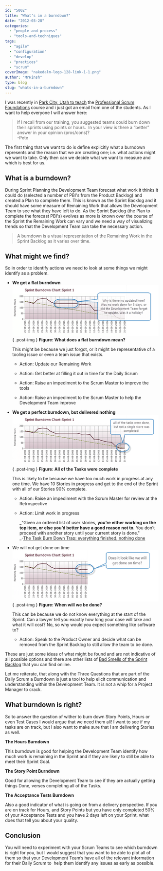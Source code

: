 ```yaml
---
id: "5002"
title: "What's in a burndown?"
date: "2012-03-28"
categories: 
  - "people-and-process"
  - "tools-and-techniques"
tags: 
  - "agile"
  - "configuration"
  - "develop"
  - "practices"
  - "scrum"
coverImage: "nakedalm-logo-128-link-1-1.png"
author: "MrHinsh"
type: blog
slug: "whats-in-a-burndown"
---
```


I was recently in [Park City, Utah to teach](http://blog.hinshelwood.com/professional-scrum-foundations-in-salt-lake-city-utah/) the [Professional Scrum Foundations](http://blog.hinshelwood.com/training/) course and i just got an email from one of the students. As I want to help everyone I will answer here:

> If I recall from our training, you suggested teams could burn down their sprints using points or hours.  In your view is there a “better” answer in your opinion (pros/cons)?  
> \-Pete

The first thing that we want to do is define explicitly what a burndown represents and the reason that we are creating one; i.e. what actions might we want to take. Only then can we decide what we want to measure and which is best for us.

## What is a burndown?

During Sprint Planning the Development Team forecast what work it thinks it could do (selected a number of PBI's from the Product Backlog) and created a Plan to complete them. This is known as the Sprint Backlog and it should have some measure of Remaining Work that allows the Development Team to see what they have left to do. As the Sprint Backlog (the Plan to complete the forecast PBI's) evolves as more is known over the course of the Sprint the Remaining Work can vary and we need a way of visualizing trends so that the Development Team can take the necessary action.

> A burndown is a visual representation of the Remaining Work in the Sprint Backlog as it varies over time.

## What might we find?

So in order to identify actions we need to look at some things we might identify as a problem.

- **We get a flat burndown**  
    [![SNAGHTMLc5b675a](images/SNAGHTMLc5b675a_thumb-2-2.png "SNAGHTMLc5b675a")](http://blog.hinshelwood.com/files/2012/03/SNAGHTMLc5b675a.png)  
{ .post-img }
    **Figure: What does a flat burndown mean?**
    
    This might be because we just forgot, or it might be representative of a tooling issue or even a team issue that exists.
    
    - Action: Update our Remaining Work
        
    - Action: Get better at filling it out in time for the Daily Scrum
        
    - Action: Raise an impediment to the Scrum Master to improve the tools
        
    - Action: Raise an impediment to the Scrum Master to help the Development Team improve
        
- **We get a perfect burndown, but delivered nothing**  
    [![SNAGHTMLc5cb8e3](images/SNAGHTMLc5cb8e3_thumb-3-3.png "SNAGHTMLc5cb8e3")](http://blog.hinshelwood.com/files/2012/03/SNAGHTMLc5cb8e3.png)  
{ .post-img }
    **Figure: All of the Tasks were complete**
    
    This is likely to be because we have too much work in progress at any one time. We have 10 Stories in progress and get to the end of the Sprint with all of our Stories 90% complete.
    
    - Action: Raise an impediment with the Scrum Master for review at the Retrospective
        
    - Action: Limit work in progress
        
        _"Given an ordered list of user stories, **you’re either working on the top item, or else you’d better have a good reason not to**. You don’t proceed with another story until your current story is done."  
        _\-[The Task Burn Down Trap: everything finished, nothing done](http://blog.xebia.com/2008/09/19/the-task-burn-down-trap-everything-finished-nothing-done/)
        
- We will not get done on time  
    [![SNAGHTMLc5fc66a](images/SNAGHTMLc5fc66a_thumb-4-4.png "SNAGHTMLc5fc66a")](http://blog.hinshelwood.com/files/2012/03/SNAGHTMLc5fc66a.png)  
{ .post-img }
    **Figure: When will we be done?**
    
    This can be because we do not know everything at the start of the Sprint. Can a lawyer tell you exactly how long your case will take and what it will cost? No, so why would you expect something like software to?
    
    - Action: Speak to the Product Owner and decide what can be removed from the Sprint Backlog to still allow the team to be done.
        

These are just some ideas of what might be found and are not indicative of all possible options and there are other lists of [Bad Smells of the Sprint Backlog](http://scrumcrazy.wordpress.com/2010/10/07/bad-smells-of-the-sprint-backlog/) that you can find online.

Let me reiterate, that along with the Three Questions that are part of the Daily Scrum a Burndown is just a tool to help elicit communication and understanding within the Development Team. It is not a whip for a Project Manager to crack.

## What burndown is right?

So to answer the question of wither to burn down Story Points, Hours or even Test Cases I would argue that we need them all! I want to see if my tasks are on track, but I also want to make sure that I am delivering Stories as well.

**The Hours Burndown**

This burndown is good for helping the Development Team identify how much work is remaining in the Sprint and if they are likely to still be able to meet their Sprint Goal.

**The Story Point Burndown**

Good for allowing the Development Team to see if they are actually getting things Done, verses completing all of the Tasks.

**The Acceptance Tests Burndown**

Also a good indicator of what is going on from a delivery perspective. If you are on track for Hours, and Story Points but you have only completed 50% of your Acceptance Tests and you have 2 days left on your Sprint, what does that tell you about your quality.

## Conclusion

You will need to experiment with your Scrum Teams to see which burndown is right for you, but I would suggest that you want to be able to plot all of them so that your Development Team’s have all of the relevant information for their Daily Scrum to  help them identify any issues as early as possible.


